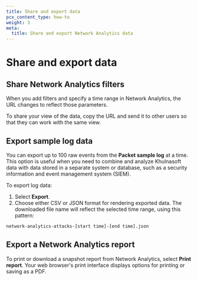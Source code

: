 ```yaml
---
title: Share and export data
pcx_content_type: how-to
weight: 3
meta:
  title: Share and export Network Analytics data
---
```


# Share and export data

## Share Network Analytics filters

When you add filters and specify a time range in Network Analytics, the URL changes to reflect those parameters.

To share your view of the data, copy the URL and send it to other users so that they can work with the same view.

## Export sample log data

You can export up to 100 raw events from the **Packet sample log** at a time. This option is useful when you need to combine and analyze Khulnasoft data with data stored in a separate system or database, such as a security information and event management system (SIEM).

To export log data:

1. Select **Export**.
2. Choose either CSV or JSON format for rendering exported data. The downloaded file name will reflect the selected time range, using this pattern:

```txt
network-analytics-attacks-[start time]-[end time].json
```

## Export a Network Analytics report

To print or download a snapshot report from Network Analytics, select **Print report**. Your web browser's print interface displays options for printing or saving as a PDF.